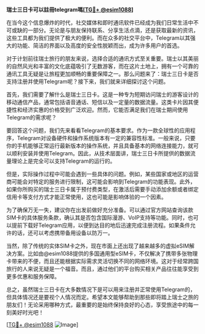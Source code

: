**瑞士三日卡可以註冊telegram嗎[[TG💪+ @esim1088](https://t.me/s/esim1088)]**

在当今这个信息爆炸的时代，社交媒体和即时通讯软件已经成为我们日常生活中不可或缺的一部分。无论是与朋友保持联系、分享生活点滴，还是获取最新的资讯，这些工具都为我们提供了极大的便利。而在众多的社交平台中，Telegram以其强大的功能、简洁的界面以及高度的安全性脱颖而出，成为许多用户的首选。

对于计划前往瑞士旅行的朋友来说，选择合适的通讯方式至关重要。瑞士以其美丽的自然风光和丰富的文化底蕴吸引了无数游客，而在这片土地上，拥有一个可靠的通讯工具无疑是让旅程更加顺畅的重要保障之一。那么问题来了：瑞士三日卡是否支持注册并使用Telegram呢？接下来，我们就来详细探讨这个问题。

首先，我们需要了解什么是瑞士三日卡。这是一种专为短期访问瑞士的游客设计的移动通信产品，通常包括语音通话、短信以及一定量的数据流量。这类卡片因其便捷性和经济实惠的价格受到广泛欢迎。然而，它能否满足我们在瑞士期间使用Telegram的需求呢？

要回答这个问题，我们先来看看Telegram的基本要求。作为一款全球性的应用程序，Telegram对设备硬件和操作系统版本有一定的兼容性标准。一般来说，只要你的手机能够正常运行最新版本的操作系统，并且具备基本的网络连接能力，就可以顺利安装并使用Telegram。因此，从技术层面讲，瑞士三日卡所提供的数据流量理论上是完全可以支持Telegram的运行的。

但是，实际操作过程中可能会遇到一些具体的问题。例如，某些国家或地区的运营商可能会对特定的服务进行限制，这可能会影响到Telegram的功能表现。此外，如果你所购买的瑞士三日卡属于预付费类型，在激活后需要手动添加余额或者绑定信用卡等支付方式才能正常使用，这也可能是影响体验的一个因素。

为了确保万无一失，建议你在出发前做好充分准备。可以通过官方网站查询该款SIM卡的具体服务条款，确认其是否包含国际漫游、VoIP支持等功能。同时，也可以提前下载好Telegram应用，以便到达目的地后迅速完成注册流程。如果条件允许的话，还可以考虑携带备用设备以防万一。

当然，除了传统的实体SIM卡之外，现在市面上还出现了越来越多的虚拟eSIM解决方案。比如由@esim1088提供的多国通用型eSIM卡，不仅解决了携带多张物理卡带来的不便，而且还能根据实际需求灵活切换不同的网络环境。这对于经常跨国旅行的人来说无疑是一个福音。而且，通过他们的平台购买相关产品往往能享受到更多优惠和服务保障。

总之，虽然瑞士三日卡在大多数情况下是可以用来注册并正常使用Telegram的，但具体情况还是要视个人情况而定。希望本文能够帮助到那些即将踏上瑞士之旅的朋友们！无论采用哪种方式，最重要的是始终保持良好的心态，享受旅途中的每一刻美好时光吧！

[[TG💪+ @esim1088](https://t.me/s/esim1088) ![Image](https://i.postimg.cc/4NQfJmqS/Snipaste-2025-05-13-00-14-12.png)]